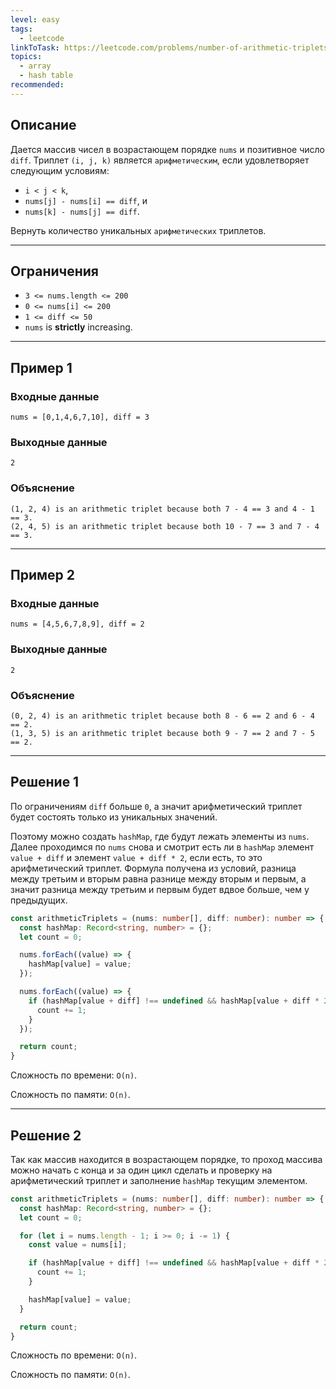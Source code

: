 ```yaml
---
level: easy
tags:
  - leetcode
linkToTask: https://leetcode.com/problems/number-of-arithmetic-triplets/
topics:
  - array
  - hash table
recommended:
---
```

## Описание

Дается массив чисел в возрастающем порядке `nums` и позитивное число `diff`. Триплет `(i, j, k)` является `арифметическим`, если удовлетворяет следующим условиям:
- `i < j < k`,
- `nums[j] - nums[i] == diff`, и
- `nums[k] - nums[j] == diff`.

Вернуть количество уникальных `арифметических` триплетов.

---
## Ограничения

- `3 <= nums.length <= 200`
- `0 <= nums[i] <= 200`
- `1 <= diff <= 50`
- `nums` is **strictly** increasing.

---
## Пример 1

### Входные данные

```
nums = [0,1,4,6,7,10], diff = 3
```
### Выходные данные

```
2
```
### Объяснение

```
(1, 2, 4) is an arithmetic triplet because both 7 - 4 == 3 and 4 - 1 == 3.
(2, 4, 5) is an arithmetic triplet because both 10 - 7 == 3 and 7 - 4 == 3.
```

---
## Пример 2

### Входные данные

```
nums = [4,5,6,7,8,9], diff = 2
```
### Выходные данные

```
2
```
### Объяснение

```
(0, 2, 4) is an arithmetic triplet because both 8 - 6 == 2 and 6 - 4 == 2.
(1, 3, 5) is an arithmetic triplet because both 9 - 7 == 2 and 7 - 5 == 2.
```

---
## Решение 1

По ограничениям `diff` больше `0`, а значит арифметический триплет будет состоять только из уникальных значений.

Поэтому можно создать `hashMap`, где будут лежать элементы из `nums`. Далее проходимся по `nums` снова и смотрит есть ли в `hashMap` элемент `value + diff` и элемент `value + diff * 2`, если есть, то это арифметический триплет. Формула получена из условий, разница между третьим и вторым равна разнице между вторым и первым, а значит разница между третьим и первым будет вдвое больше, чем у предыдущих.

```typescript
const arithmeticTriplets = (nums: number[], diff: number): number => {
  const hashMap: Record<string, number> = {};
  let count = 0;

  nums.forEach((value) => {
    hashMap[value] = value;
  });

  nums.forEach((value) => {
    if (hashMap[value + diff] !== undefined && hashMap[value + diff * 2] !== undefined) {
      count += 1;
    }
  });

  return count;
}
```

Сложность по времени: `O(n)`.

Сложность по памяти: `O(n)`.

---
## Решение 2

Так как массив находится в возрастающем порядке, то проход массива можно начать с конца и за один цикл сделать и проверку на арифметический триплет и заполнение `hashMap` текущим элементом.

```typescript
const arithmeticTriplets = (nums: number[], diff: number): number => {
  const hashMap: Record<string, number> = {};
  let count = 0;

  for (let i = nums.length - 1; i >= 0; i -= 1) {
    const value = nums[i];

    if (hashMap[value + diff] !== undefined && hashMap[value + diff * 2] !== undefined) {
      count += 1;
    }

    hashMap[value] = value;
  }

  return count;
}
```

Сложность по времени: `O(n)`.

Сложность по памяти: `O(n)`.